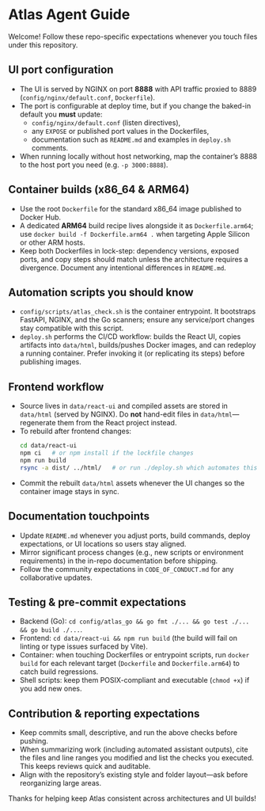 # Atlas Agent Guide

Welcome! Follow these repo-specific expectations whenever you touch files under this repository.

## UI port configuration
- The UI is served by NGINX on port **8888** with API traffic proxied to 8889 (`config/nginx/default.conf`, `Dockerfile`).
- The port is configurable at deploy time, but if you change the baked-in default you **must** update:
  - `config/nginx/default.conf` (listen directives),
  - any `EXPOSE` or published port values in the Dockerfiles,
  - documentation such as `README.md` and examples in `deploy.sh` comments.
- When running locally without host networking, map the container’s 8888 to the host port you need (e.g. `-p 3000:8888`).

## Container builds (x86_64 & ARM64)
- Use the root `Dockerfile` for the standard x86_64 image published to Docker Hub.
- A dedicated **ARM64** build recipe lives alongside it as `Dockerfile.arm64`; use `docker build -f Dockerfile.arm64 .` when targeting Apple Silicon or other ARM hosts.
- Keep both Dockerfiles in lock-step: dependency versions, exposed ports, and copy steps should match unless the architecture requires a divergence. Document any intentional differences in `README.md`.

## Automation scripts you should know
- `config/scripts/atlas_check.sh` is the container entrypoint. It bootstraps FastAPI, NGINX, and the Go scanners; ensure any service/port changes stay compatible with this script.
- `deploy.sh` performs the CI/CD workflow: builds the React UI, copies artifacts into `data/html`, builds/pushes Docker images, and can redeploy a running container. Prefer invoking it (or replicating its steps) before publishing images.

## Frontend workflow
- Source lives in `data/react-ui` and compiled assets are stored in `data/html` (served by NGINX). Do **not** hand-edit files in `data/html`—regenerate them from the React project instead.
- To rebuild after frontend changes:
  ```bash
  cd data/react-ui
  npm ci   # or npm install if the lockfile changes
  npm run build
  rsync -a dist/ ../html/   # or run ./deploy.sh which automates this copy
  ```
- Commit the rebuilt `data/html` assets whenever the UI changes so the container image stays in sync.

## Documentation touchpoints
- Update `README.md` whenever you adjust ports, build commands, deploy expectations, or UI locations so users stay aligned.
- Mirror significant process changes (e.g., new scripts or environment requirements) in the in-repo documentation before shipping.
- Follow the community expectations in `CODE_OF_CONDUCT.md` for any collaborative updates.

## Testing & pre-commit expectations
- Backend (Go): `cd config/atlas_go && go fmt ./... && go test ./... && go build ./...`.
- Frontend: `cd data/react-ui && npm run build` (the build will fail on linting or type issues surfaced by Vite).
- Container: when touching Dockerfiles or entrypoint scripts, run `docker build` for each relevant target (`Dockerfile` and `Dockerfile.arm64`) to catch build regressions.
- Shell scripts: keep them POSIX-compliant and executable (`chmod +x`) if you add new ones.

## Contribution & reporting expectations
- Keep commits small, descriptive, and run the above checks before pushing.
- When summarizing work (including automated assistant outputs), cite the files and line ranges you modified and list the checks you executed. This keeps reviews quick and auditable.
- Align with the repository’s existing style and folder layout—ask before reorganizing large areas.

Thanks for helping keep Atlas consistent across architectures and UI builds!
